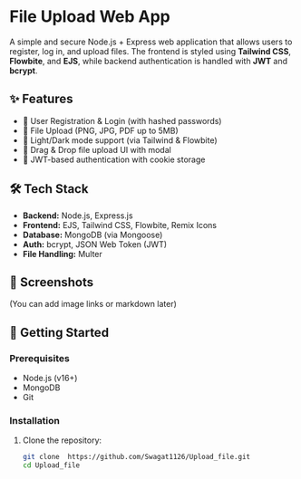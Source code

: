 # File Upload Web App

A simple and secure Node.js + Express web application that allows users to register, log in, and upload files. The frontend is styled using **Tailwind CSS**, **Flowbite**, and **EJS**, while backend authentication is handled with **JWT** and **bcrypt**.

## ✨ Features

- 🔐 User Registration & Login (with hashed passwords)
- 📁 File Upload (PNG, JPG, PDF up to 5MB)
- 🌙 Light/Dark mode support (via Tailwind & Flowbite)
- 🧾 Drag & Drop file upload UI with modal
- 🍪 JWT-based authentication with cookie storage

## 🛠️ Tech Stack

- **Backend:** Node.js, Express.js
- **Frontend:** EJS, Tailwind CSS, Flowbite, Remix Icons
- **Database:** MongoDB (via Mongoose)
- **Auth:** bcrypt, JSON Web Token (JWT)
- **File Handling:** Multer

## 📸 Screenshots

(You can add image links or markdown later)

## 🚀 Getting Started

### Prerequisites

- Node.js (v16+)
- MongoDB
- Git

### Installation

1. Clone the repository:

   ```bash
   git clone  https://github.com/Swagat1126/Upload_file.git
   cd Upload_file
